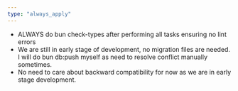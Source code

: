 ```yaml
---
type: "always_apply"
---
```


- ALWAYS do bun check-types after performing all tasks ensuring no lint errors
- We are still in early stage of development, no migration files are needed. I will do bun db:push myself as need to resolve conflict manually sometimes.
- No need to care about backward compatibility for now as we are in early stage development.
